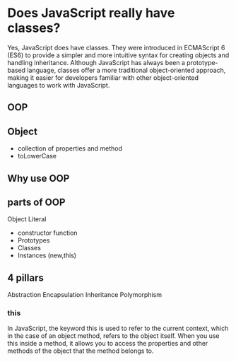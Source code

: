 # Does JavaScript really have classes?
  Yes, JavaScript does have classes. They were introduced in ECMAScript 6 (ES6) to provide a simpler and more intuitive syntax for creating objects and handling inheritance. Although JavaScript has always been a prototype-based language, classes offer a more traditional object-oriented approach, making it easier for developers familiar with other object-oriented languages to work with JavaScript.

## OOP

## Object
- collection of properties and method
- toLowerCase

## Why use OOP

## parts of OOP
Object Literal

- constructor function
- Prototypes
- Classes
- Instances (new,this)

## 4 pillars
Abstraction
Encapsulation
Inheritance
Polymorphism


### this
In JavaScript, the keyword this is used to refer to the current context, which in the case of an object method, refers to the object itself. When you use this inside a method, it allows you to access the properties and other methods of the object that the method belongs to.